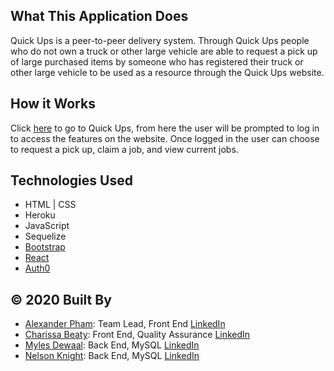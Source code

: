 ## What This Application Does
Quick Ups is a peer-to-peer delivery system. 
Through Quick Ups people who do not own a truck or other large vehicle are able to request a pick up of large purchased items by someone who has registered their truck or other large vehicle to be used as a resource through the Quick Ups website.

## How it Works
Click [here](https://quickups2.herokuapp.com/) to go to Quick Ups, from here the user will be prompted to log in to access the features on the website. Once logged in the user can choose to request a pick up, claim a job, and view current jobs.

## Technologies Used
* HTML | CSS
* Heroku
* JavaScript
* Sequelize
* [Bootstrap](https://getbootstrap.com/)
* [React](https://reactjs.org/)
* [Auth0](https://auth0.com/)

## © 2020 Built By
 - [Alexander Pham](https://github.com/925work): Team Lead, Front End [LinkedIn](https://www.linkedin.com/in/alexanderpham626/)
 - [Charissa Beaty](https://github.com/charbeaty): Front End, Quality Assurance [LinkedIn](https://www.linkedin.com/in/charissa-beaty-61b99997/)
 - [Myles Dewaal](https://github.com/myles-dewaal): Back End, MySQL  [LinkedIn](https://www.linkedin.com/in/myles-dewaal-40982b189/)
 - [Nelson Knight](https://github.com/nelsontknight): Back End, MySQL [LinkedIn](https://www.linkedin.com/in/nelson-knight-40202b189/)

